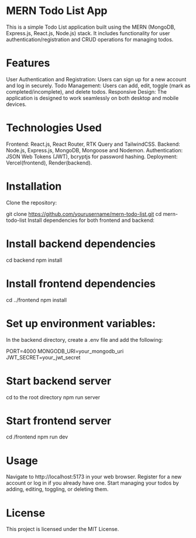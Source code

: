 # MERN Todo List App

This is a simple Todo List application built using the MERN (MongoDB, Express.js, React.js, Node.js) stack. It includes functionality for user authentication/registration and CRUD operations for managing todos.

# Features

User Authentication and Registration: Users can sign up for a new account and log in securely.
Todo Management: Users can add, edit, toggle (mark as completed/incomplete), and delete todos.
Responsive Design: The application is designed to work seamlessly on both desktop and mobile devices.

# Technologies Used

Frontend: React.js, React Router, RTK Query and TailwindCSS.
Backend: Node.js, Express.js, MongoDB, Mongoose and Nodemon.
Authentication: JSON Web Tokens (JWT), bcryptjs for password hashing.
Deployment: Vercel(frontend), Render(backend).

# Installation

Clone the repository:

git clone https://github.com/yourusername/mern-todo-list.git
cd mern-todo-list
Install dependencies for both frontend and backend:

# Install backend dependencies

cd backend
npm install

# Install frontend dependencies

cd ../frontend
npm install

# Set up environment variables:

In the backend directory, create a .env file and add the following:

PORT=4000
MONGODB_URI=your_mongodb_uri
JWT_SECRET=your_jwt_secret

# Start backend server

cd to the root directory
npm run server

# Start frontend server

cd /frontend
npm run dev

# Usage

Navigate to http://localhost:5173 in your web browser.
Register for a new account or log in if you already have one.
Start managing your todos by adding, editing, toggling, or deleting them.

# License

This project is licensed under the MIT License.
